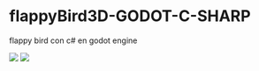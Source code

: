 # flappyBird3D-GODOT-C-SHARP
flappy bird con c# en godot engine

<a href='https://drive.google.com/file/d/1JiGbIgVGRClLy1Mw1m_X7hIRLaiBie0o/view?usp=drive_open&amp;usp=embed_facebook&source=ctrlq.org'><img src='https://lh6.googleusercontent.com/pr1pw1BQGz0Onw10YhLes6jwqHlJ0-kuUb7mrbWP4TD5J6nWNvR2QVY5S8s=w2400' /></a>
<a href='https://drive.google.com/file/d/17XCqzNb4KCNTGZ7SM3nL6y-pu4bxEc5o/view?usp=drive_open&amp;usp=embed_facebook&source=ctrlq.org'><img src='https://lh5.googleusercontent.com/RKXbHQpg3FNioiVWLRDOgW9LhkT5IBIO6tPZ1Fe3SzZNRmpTel7dzvnisQk=w2400' /></a>
